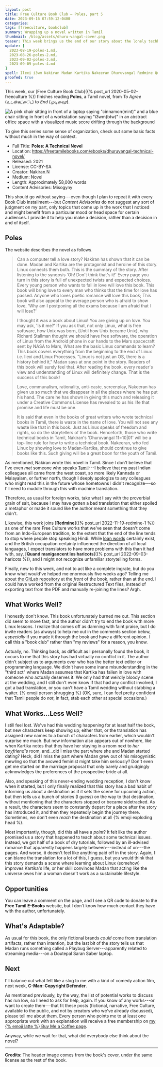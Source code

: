 ```yaml
---
layout: post
title: Free Culture Book Club — Poles, part 5
date: 2023-09-16 07:59:12-0400
categories:
tags: [freeculture, bookclub]
summary: Wrapping up a novel written in Tamil
thumbnail: /blog/assets/dhuru-vangal-cover.png
teaser: This week brings us the end of our story about the lonely techbro and his prey. Weddings ensue, and I feel so lost.
update: [
  2023-08-19-poles-1.md,
  2023-08-26-poles-2.md,
  2023-09-02-poles-3.md,
  2023-09-09-poles-4.md
]
spell: Ilexi i3wm Nakiran Madan Kartika Nakeeran Dhuruvangal Redmine Quand manigancent les techbro Playbug Doutepal
proofed: true
---
```


This week, our [Free Culture Book Club]({% post_url 2020-05-02-freeculture %}) finishes reading **Poles**, a Tamil novel, from *To Agree* (*உடன்கட்ைட*) to *End* (*முடிவுைர*).

![A pink chair sitting in front of a laptop saying "cinnamon(mint)" and a blue chair sitting in front of a workstation saying "i3wm(btw)" in an abstract office space with a visualized music score drifting through the background](/blog/assets/dhuru-vangal-cover.png "I have no idea what any of this means, but I now feel invested...")

To give this series some sense of organization, check out some basic facts without much in the way of context.

 * Full Title:  **Poles:  A Technical Novel**
 * Location:  <https://freetamilebooks.com/ebooks/dhuruvangal-technical-novel/>
 * Released:  2021
 * License:  CC-BY-SA
 * Creator:  Nakiran.N
 * Medium:  Novel
 * Length:  Approximately 58,000 words
 * Content Advisories:  Misogyny

This should go without saying---even though I plan to repeat it with every Book Club installment---but *Content Advisories* do not suggest any sort of judgment on my part, only topics that come up in the work that I noticed and might benefit from a particular mood or head space for certain audiences.  I provide it to help you make a decision, rather than a decision in and of itself.

## Poles

The website describes the novel as follows.

 > Can a computer tell a love story? Nakiran has shown that it can be done. Madan and Kartika are the protagonist and heroine of this story. Linux connects them both. This is the summary of the story. After listening to the synopsis 'Oh! Don't think that's it!' Every page you turn in this story is full of unexpected twists and expected choices. Every young person who wants to fall in love will love this book. This book will bring love to every man who thinks that the time for love has passed. Anyone who loves poetic romance will love this book; This book will also appeal to the average person who is afraid to show love, 'Why am I postponing all the exams because I am afraid that I will lose?'
 >
 > I thought it was a book about Linux! You are giving up on love. You may ask, 'Is it me?' If you ask that, not only Linux, what is free software, how Unix was born, (Until how Unix became Unix), why Richard Stallman thought we should have free software, the operation of Linux from the Android phone in our hands to the Mars spacecraft sent by NASA to Mars, What are the basic Linux commands to learn? This book covers everything from the beginning to the end of Linux i.e. Ilexi and Linux Processes. "Linux is not just an OS, there is a history behind it," Madan says at one point in the story. Readers of this book will surely feel that. After reading the book, every reader's view and understanding of Linux will definitely change. That is the success of this book!
 >
 > Love, communalism, rationality, anti-caste, screenplay, Nakeeran has given us so much that we disappear in all the places where he has put his hand. The care he has shown in giving this much and releasing it under a Creative Commons License has revealed to us his life that promise and life must be one.
 >
 > It is said that even in the books of great writers who wrote technical books in Tamil, there is waste in the name of love. You will not see any waste like that in this book. Just as Linux speaks of freedom and rights, so do the storytellers of the book. Henceforth, those who write technical books in Tamil, Nakiran's 'Dhuruvangal 11=10\|01' will be a top-line rule for how to write a technical book. Nakeeran, who fed Linux by showing love to Madan-Kartika, should continue to give books like this. Such giving will be a great boon for the youth of Tamil.

As mentioned, Nakiran wrote this novel in Tamil.  Since I don't believe that I've even *met* someone who speaks [Tamil](https://en.wikipedia.org/wiki/Tamil_language)---I believe that my past Indian colleagues all came from the west coast, so more likely Kannada or Malayalam, or further north, though I deeply apologize to any colleagues who might read this in the future whose hometowns I didn't recognize---so I'll need to muddle through this with machine translation.

Therefore, as usual for foreign works, take what I say with the proverbial grain of salt, because I may have gotten a bad translation that either spoiled a metaphor or made it sound like the author meant something that they didn't.

Likewise, this work joins [**Redmine**]({% post_url 2022-11-19-redmine-1 %}) as one of the rare Free Culture works that we've seen that doesn't come from an Indo-European tradition, to the extent that the end of the line tends to stop where people stop speaking Hindi.  While [loan words](https://en.wikipedia.org/wiki/Indo-Aryan_loanwords_in_Tamil) certainly exist, and the British occupation certainly influenced the direction of all local languages, I expect translators to have more problems with this than it had with, say, [**Quand manigancent les haricots**]({% post_url 2022-09-03-haricots %}), and I might not recognize unfamiliar storytelling forms.

Finally, new to this week, and not to act like a complete ingrate, but do you know what would've helped me enormously five weeks ago?  Telling me about [the GitLab <i class="fab fa-gitlab"></i> repository](https://gitlab.com/n.keeran.kpm/dhuruvangal) at the *front* of the book, rather than at the end.  I could have worked from the original Restructured Text files, instead of exporting text from the PDF and manually re-joining the lines?  Argh.

## What Works Well?

I honestly don't know.  This book unfortunately burned me out.  This section did seem to move fast, and the author didn't try to end the book with more Linux lessons.  I realize that comes off as damning with faint praise, but I do invite readers (as always) to help me out in the comments section below, *especially* if you made it through the book and have a different opinion.  I call this a "book club" rather than "my reviews" for a reason, you know.

Actually, no.  Thinking back, as difficult as I personally found the book, it occurs to me that this story has had virtually no conflict in it.  The author didn't subject us to arguments over who has the better text editor or programming language.  We didn't have some inane misunderstanding in the "third act" where Madan assumes that Kartika has fallen in love with someone who actually deserves it.  We only had that weirdly bloody scene at the wedding, and I still don't even know if that had any conflict involved, I got a bad translation, or you can't have a Tamil wedding without stabbing a waiter.  {% emoji person shrugging %}  (OK, sure, I can feel pretty confident that Tamil people do *not*, in fact, stab each other at special occasions.)

## What Works...Less Well?

I still feel lost.  We've had this wedding happening for at least half the book, but new characters keep showing up; either that, or the translation has assigned new names to a bunch of characters from earlier, which wouldn't surprise me much.  But new information also appears out of nowhere, like when Kartika notes that they have her staying in a room next to *her boyfriend's* room, and...did I miss the part where she and Madan started dating?  Heck, did I miss the part where Madan grew out of his misogynistic mewling so that the avowed feminist might take him seriously?  Don't even get me started on the marriage proposal that only barely and grudgingly acknowledges the preferences of the prospective bride at all.

Also, and speaking of this never-ending wedding reception, I don't know when it started, but I only finally realized that this story has a bad habit of informing us about a destination as if it sets the scene for upcoming action, but then tells us a bunch of stories (I guess) on the way to that destination, without mentioning that the characters stopped or became sidetracked.  As a result, the characters seem to constantly depart for a place after the story has introduced it, and then they repeatedly begin the journey there.  Sometimes, we don't even *reach* the destination at all {% emoji exploding head %}.

Most importantly, though, did this all have a *point*?  It felt like the author promised us a story that happened to teach about some technical issues.  Instead, we got half of a book of dry tutorials, followed by an ill-advised romance that apparently happens largely between---instead of on---the pages.  And worse, it doesn't feel like anything paid off in the story.  Again, I can blame the translation for a lot of this, I guess, but you would think that this story demands a scene where learning about Linux (somehow) improves Kartika's life, or her skill convinces Madan that acting like the universe owes him a woman doesn't work as a sustainable lifestyle.

## Opportunities

You can leave a comment on the page, and I see a QR code to donate to the **Free Tamil E-Books** website, but I don't know how much contact they have with the author, unfortunately.

## What's Adaptable?

As usual for this book, the only fictional brands *could* come from translation artifacts, rather than intention, but the last bit of the story tells us that Madan runs something called a Playbug Server---apparently related to streaming media---on a Doutepal Saran Saber laptop.

## Next

I'll balance out what felt like a slog to me with a kind of comedy action film, next week, **C-Man:  Copyright Defender**.

As mentioned previously, by the way, the list of potential works to discuss has run low, so I need to ask for help, again.  If you know of any works---or want to create them---that fit these posts (fictional, narrative, Free Culture, available to the public, and not by creators who we've already discussed), please tell me about them.  Every person who points me to at least one appropriate work with an explanation will receive a free membership on [my {% emoji latte %} Buy Me a Coffee page](https://buymeacoffee.com/jcolag).

Anyway, while we wait for that, what did everybody else think about the novel?

* * *

**Credits**:  The header image comes from the book's cover, under the same license as the rest of the book.
